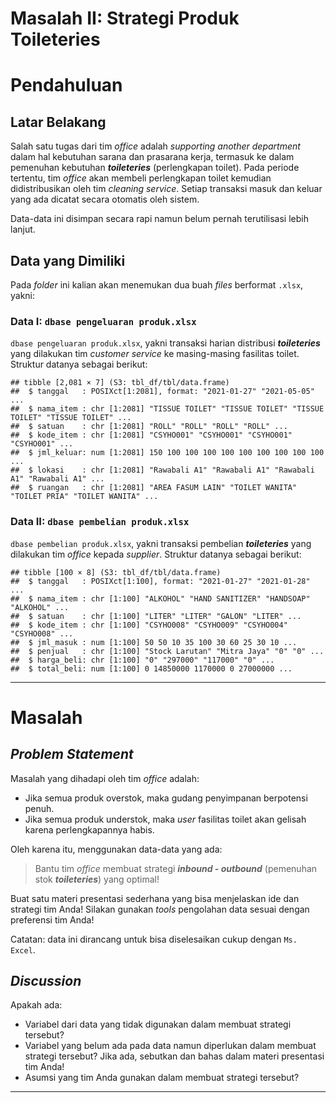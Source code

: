 Masalah II: Strategi Produk Toileteries
================

# Pendahuluan

## Latar Belakang

Salah satu tugas dari tim *office* adalah *supporting another
department* dalam hal kebutuhan sarana dan prasarana kerja, termasuk ke
dalam pemenuhan kebutuhan ***toileteries*** (perlengkapan toilet). Pada
periode tertentu, tim *office* akan membeli perlengkapan toilet kemudian
didistribusikan oleh tim *cleaning service*. Setiap transaksi masuk dan
keluar yang ada dicatat secara otomatis oleh sistem.

Data-data ini disimpan secara rapi namun belum pernah terutilisasi lebih
lanjut.

## Data yang Dimiliki

Pada *folder* ini kalian akan menemukan dua buah *files* berformat
`.xlsx`, yakni:

### **Data I**: `dbase pengeluaran produk.xlsx`

`dbase pengeluaran produk.xlsx`, yakni transaksi harian distribusi
***toileteries*** yang dilakukan tim *customer service* ke masing-masing
fasilitas toilet. Struktur datanya sebagai berikut:

    ## tibble [2,081 × 7] (S3: tbl_df/tbl/data.frame)
    ##  $ tanggal   : POSIXct[1:2081], format: "2021-01-27" "2021-05-05" ...
    ##  $ nama_item : chr [1:2081] "TISSUE TOILET" "TISSUE TOILET" "TISSUE TOILET" "TISSUE TOILET" ...
    ##  $ satuan    : chr [1:2081] "ROLL" "ROLL" "ROLL" "ROLL" ...
    ##  $ kode_item : chr [1:2081] "CSYHO001" "CSYHO001" "CSYHO001" "CSYHO001" ...
    ##  $ jml_keluar: num [1:2081] 150 100 100 100 100 100 100 100 100 100 ...
    ##  $ lokasi    : chr [1:2081] "Rawabali A1" "Rawabali A1" "Rawabali A1" "Rawabali A1" ...
    ##  $ ruangan   : chr [1:2081] "AREA FASUM LAIN" "TOILET WANITA" "TOILET PRIA" "TOILET WANITA" ...

### **Data II**: `dbase pembelian produk.xlsx`

`dbase pembelian produk.xlsx`, yakni transaksi pembelian
***toileteries*** yang dilakukan tim *office* kepada *supplier*.
Struktur datanya sebagai berikut:

    ## tibble [100 × 8] (S3: tbl_df/tbl/data.frame)
    ##  $ tanggal   : POSIXct[1:100], format: "2021-01-27" "2021-01-28" ...
    ##  $ nama_item : chr [1:100] "ALKOHOL" "HAND SANITIZER" "HANDSOAP" "ALKOHOL" ...
    ##  $ satuan    : chr [1:100] "LITER" "LITER" "GALON" "LITER" ...
    ##  $ kode_item : chr [1:100] "CSYHO008" "CSYHO009" "CSYHO004" "CSYHO008" ...
    ##  $ jml_masuk : num [1:100] 50 50 10 35 100 30 60 25 30 10 ...
    ##  $ penjual   : chr [1:100] "Stock Larutan" "Mitra Jaya" "0" "0" ...
    ##  $ harga_beli: chr [1:100] "0" "297000" "117000" "0" ...
    ##  $ total_beli: num [1:100] 0 14850000 1170000 0 27000000 ...

------------------------------------------------------------------------

# Masalah

## *Problem Statement*

Masalah yang dihadapi oleh tim *office* adalah:

- Jika semua produk overstok, maka gudang penyimpanan berpotensi penuh.
- Jika semua produk understok, maka *user* fasilitas toilet akan gelisah
  karena perlengkapannya habis.

Oleh karena itu, menggunakan data-data yang ada:

> Bantu tim *office* membuat strategi ***inbound - outbound***
> (pemenuhan stok ***toileteries***) yang optimal!

Buat satu materi presentasi sederhana yang bisa menjelaskan ide dan
strategi tim Anda! Silakan gunakan *tools* pengolahan data sesuai dengan
preferensi tim Anda!

Catatan: data ini dirancang untuk bisa diselesaikan cukup dengan
`Ms. Excel`.

## *Discussion*

Apakah ada:

- Variabel dari data yang tidak digunakan dalam membuat strategi
  tersebut?
- Variabel yang belum ada pada data namun diperlukan dalam membuat
  strategi tersebut? Jika ada, sebutkan dan bahas dalam materi
  presentasi tim Anda!
- Asumsi yang tim Anda gunakan dalam membuat strategi tersebut?

------------------------------------------------------------------------
